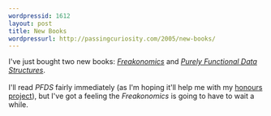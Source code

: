 ```yaml
--- 
wordpressid: 1612
layout: post
title: New Books
wordpressurl: http://passingcuriosity.com/2005/new-books/
---
```

I've just bought two new books: <a href="http://www.freakonomics.com/" style="font-style: italic;">Freakonomics</a> and <a href="http://www.cambridge.org/aus/catalogue/catalogue.asp?isbn=0521663504" style="font-style: italic;">Purely Functional Data Structures</a>.<br /><br />I'll read <span style="font-style: italic;">PFDS</span> fairly immediately (as I'm hoping it'll help me with my <a href="http://labelledtableaux.blogspot.com/">honours project</a>), but I've got a feeling the <span style="font-style: italic;">Freakonomics</span> is going to have to wait a while.
